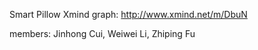 
Smart Pillow Xmind graph: http://www.xmind.net/m/DbuN

members: Jinhong Cui, Weiwei Li, Zhiping Fu

